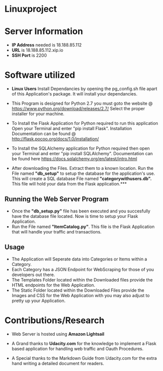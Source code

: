 # Linuxproject

# Server Information
- **IP Address** needed is 18.188.85.112
- **URL** is 18.188.85.112.xip.io
- **SSH Port** is 2200

# Software utilized
- **Linux Users** Install Dependancies by opening the pg_config.sh file apart of this Application's package. It will install your dependancies.

- This Program is designed for Python 2.7 you must goto the website @ https://www.python.org/download/releases/2.7/
Select the proper installer for your machine.

- To Install the Flask Application for Python required to run this application Open your Terminal and enter "pip install Flask". Installation Documentation can be found @ http://flask.pocoo.org/docs/1.0/installation/

- To Install the SQLAlchemy application for Python required then open your Terminal and enter "pip install SQLAlchemy".
Documentation can be found here https://docs.sqlalchemy.org/en/latest/intro.html

- After downloading the Files. Extract them to a known location. Run the File named **"db_setup"** to setup the database for the application's use. This will create a SQL database File named **"categorywithusers.db".** This file will hold your data from the Flask application.***

## **Running the Web Server Program**

- Once the **"db_setup.py"** file has been executed and you succesfully have the database file located. Now is time to setup your Flask Application.
- Run the File named **"ItemCatalog.py"**. This file is the Flask Application that will handle your traffic and transactions.

## **Usage**

- The Application will Seperate data into Categories or Items within a Category.
- Each Category has a JSON Endpoint for WebScraping for those of you developers out there.
- The Templates Folder located within the Downloaded files provide the HTML endpoints for the Web Application.
- The Static Folder located within the Downloaded Files provide the Images and CSS for the Web Application with you may also adjust to pretty up your Application.

# **Contributions/Research**
- Web Server is hosted using **Amazon Lightsail**
- A Grand thanks to **Udacity.com** for the knowledge to implement a Flask based application for handling web traffic and Oauth Procedures.

- A Special thanks to the Markdown Guide from Udacity.com for the extra hand writing a detailed document for readers.

